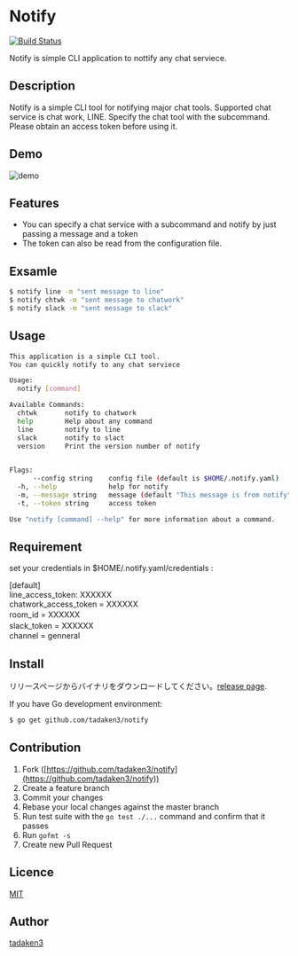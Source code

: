 # Notify
[![Build Status](https://secure.travis-ci.org/tadaken3/notify.png)](https://secure.travis-ci.org/tadaken3/notify)

Notify is simple CLI application to nottify any chat serviece.

## Description

Notify is a simple CLI tool for notifying major chat tools. Supported chat service is chat work, LINE. Specify the chat tool with the subcommand. Please obtain an access token before using it.

## Demo

![demo](https://github.com/tadaken3/notify/blob/master/demo.gif)

## Features

- You can specify a chat service with a subcommand and notify by just passing a message and a token
- The token can also be read from the configuration file.

## Exsamle

```bash
$ notify line -m "sent message to line"
$ notify chtwk -m "sent message to chatwork"
$ notify slack -m "sent message to slack"
```

## Usage

```bash
This application is a simple CLI tool.
You can quickly notify to any chat serviece

Usage:
  notify [command]

Available Commands:
  chtwk       notify to chatwork
  help        Help about any command
  line        notify to line
  slack       notify to slact
  version     Print the version number of notify
  

Flags:
      --config string    config file (default is $HOME/.notify.yaml)
  -h, --help             help for notify
  -m, --message string   message (default "This message is from notify")
  -t, --token string     access token

Use "notify [command] --help" for more information about a command.
```

## Requirement

set your credentials in $HOME/.notify.yaml/credentials :

[default]  
line_access_token: XXXXXX  
chatwork_access_token = XXXXXX   
room_id = XXXXXX　  
slack_token = XXXXXX　  
channel = genneral

## Install

リリースページからバイナリをダウンロードしてください。[release page](https://github.com/tadaken3/notify/releases).

If you have Go development environment:
```bash
$ go get github.com/tadaken3/notify
```

## Contribution

1. Fork ([https://github.com/tadaken3/notify](https://github.com/tadaken3/notify))
2. Create a feature branch
3. Commit your changes
4. Rebase your local changes against the master branch
5. Run test suite with the `go test ./...` command and confirm that it passes
6. Run `gofmt -s`
7. Create new Pull Request

## Licence

[MIT](https://github.com/tadaken3/notify/blob/master/LICENSE)

## Author

[tadaken3](https://github.com/tadaken3)
